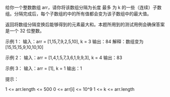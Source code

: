 给你一个整数数组 arr，请你将该数组分隔为长度 最多 为 k 的一些（连续）子数组。分隔完成后，每个子数组的中的所有值都会变为该子数组中的最大值。

返回将数组分隔变换后能够得到的元素最大和。本题所用到的测试用例会确保答案是一个 32 位整数。

示例 1：
输入：arr = [1,15,7,9,2,5,10], k = 3
输出：84
解释：数组变为 [15,15,15,9,10,10,10]

示例 2：
输入：arr = [1,4,1,5,7,3,6,1,9,9,3], k = 4
输出：83

示例 3：
输入：arr = [1], k = 1
输出：1

提示：

1 <= arr.length <= 500
0 <= arr[i] <= 10^9
1 <= k <= arr.length
